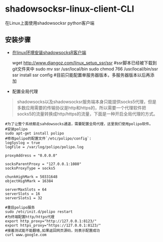# shadowsocksr-linux-client-CLI
在Linux上面使用shadowsocksr python客户端

## 安装步骤

* [在linux环境安装shadowsocksR客户端](https://www.djangoz.com/2017/08/16/linux_setup_ssr/)

    wget http://www.djangoz.com/linux_setup_ssr/ssr #ssr脚本已经被下载到git文件夹中
    sudo mv ssr /usr/local/bin
    sudo chmod 766 /usr/local/bin/ssr
    ssr install
    ssr config #目前只能配置单服务器版本，多服务器版本以后再添加

* 配置全局代理
	
> shadowsocks以及shadowsocksr服务端本身只能提供socks5代理，但是多数应用需要的传输协议是http和https的，所以需要一个代理软件把socks5的流量转换成http/https的流量，下面是一种开启全局代理的方式。

    #为了让整个系统都走sahdowsocks通道，需要配置全局代理，这里我们使用polipo软件。
    #安装polipo
    sudo apt-get install polipo
    #修改polipo的配置文件`/etc/polipo/config`:
    logSyslog = true
    logFile = /var/log/polipo/polipo.log

    proxyAddress = "0.0.0.0"

    socksParentProxy = "127.0.0.1:1080"
    socksProxyType = socks5

    chunkHighMark = 50331648
    objectHighMark = 16384

    serverMaxSlots = 64
    serverSlots = 16
    serverSlots1 = 32

    #重启polipo服务
    sudo /etc/init.d/polipo restart
    #为终端配置http/https代理
    export http_proxy="http://127.0.0.1:8123/"
    export https_proxy="https://127.0.0.1:8123/"
    #接着测试能不能翻墙,如果返回网页源码，则表示配置成功
    curl www.google.com
